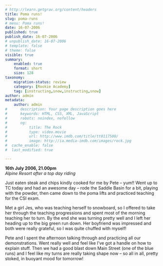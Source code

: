 ```yaml
---
# http://learn.getgrav.org/content/headers
title: Poma runs!
slug: poma-runs
# menu: Poma runs!
date: 16-07-2006
published: true
publish_date: 16-07-2006
# unpublish_date: 16-07-2006
# template: false
# theme: false
visible: true
summary:
    enabled: true
    format: short
    size: 128
taxonomy:
    migration-status: review
    category: [Rookie Academy]
    tag: [instructing,snow,instructing,snow]
author: admin
metadata:
    author: admin
#      description: Your page description goes here
#      keywords: HTML, CSS, XML, JavaScript
#      robots: noindex, nofollow
#      og:
#          title: The Rock
#          type: video.movie
#          url: http://www.imdb.com/title/tt0117500/
#          image: http://ia.media-imdb.com/images/rock.jpg
#  cache_enable: false
#  last_modified: true

---
```


**16th July 2006, 21.00pm**  
*Alpine Resort after a top day riding*

Just eaten steak and chips kindly cooked for me by Pete – yum!! Went up to TC today and had an awesome day – rode the Saddle Basin for a bit, playing with the powder, then came down to the poma lifts and practiced teaching for the CSI exam.

Met a girl Jes, who was teaching herself to snowboard, so I offered to take her through the teaching progressions and spent most of the morning teaching her to turn. By the end she was turning pretty well and I left her heading up to the big green run down. Her boyfriend was impressed and both were really grateful, so I was quite chuffed with myself!

Pete and I spent the afternoon talking through and practicing all our demonstrations. Went really well and feel like I’ve got a handle on how to explain stuff. Then we had a good blast down Main Street (one of the blue runs) and I feel like my turns are really taking shape now – so all in all, pretty stoked, in buoyant mood for tomorrow!
